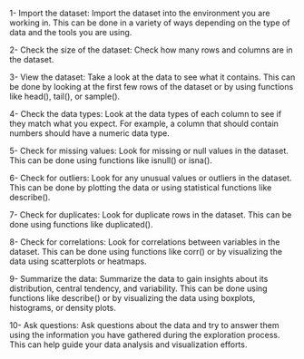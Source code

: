 1- Import the dataset: Import the dataset into the environment you are working in. This can be done in a variety of ways depending on the type of data and the tools you are using.

2- Check the size of the dataset: Check how many rows and columns are in the dataset.

3- View the dataset: Take a look at the data to see what it contains. This can be done by looking at the first few rows of the dataset or by using functions like head(), tail(), or sample().

4- Check the data types: Look at the data types of each column to see if they match what you expect. For example, a column that should contain numbers should have a numeric data type.

5- Check for missing values: Look for missing or null values in the dataset. This can be done using functions like isnull() or isna().

6- Check for outliers: Look for any unusual values or outliers in the dataset. This can be done by plotting the data or using statistical functions like describe().

7- Check for duplicates: Look for duplicate rows in the dataset. This can be done using functions like duplicated().

8- Check for correlations: Look for correlations between variables in the dataset. This can be done using functions like corr() or by visualizing the data using scatterplots or heatmaps.

9- Summarize the data: Summarize the data to gain insights about its distribution, central tendency, and variability. This can be done using functions like describe() or by visualizing the data using boxplots, histograms, or density plots.

10- Ask questions: Ask questions about the data and try to answer them using the information you have gathered during the exploration process. This can help guide your data analysis and visualization efforts.

